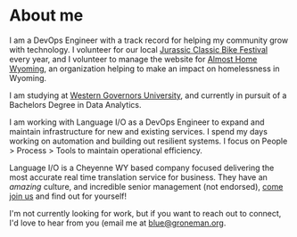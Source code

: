 # About me
I am a DevOps Engineer with a track record for helping my community grow with technology. I volunteer for our local [Jurassic Classic Bike Festival](https://www.jurassicclassicfest.com) every year, and I volunteer to manage the website for [Almost Home Wyoming](https://almosthomewyoming.org), an organization helping to make an impact on homelessness in Wyoming.

I am studying at [Western Governors University](https://www.wgu.edu), and currently in pursuit of a Bachelors Degree in Data Analytics.

I am working with Language I/O as a DevOps Engineer to expand and maintain infrastructure for new and existing services. I spend my days working on automation and building out resilient systems. I focus on People > Process > Tools to maintain operational efficiency.

Language I/O is a Cheyenne WY based company focused delivering the most accurate real time translation service for business. They have an *amazing* culture, and incredible senior management (not endorsed), [come join us](https://languageio.com/careers) and find out for yourself!

I'm not currently looking for work, but if you want to reach out to connect, I'd love to hear from you (email me at [blue@groneman.org](mailto:blue@groneman.org).